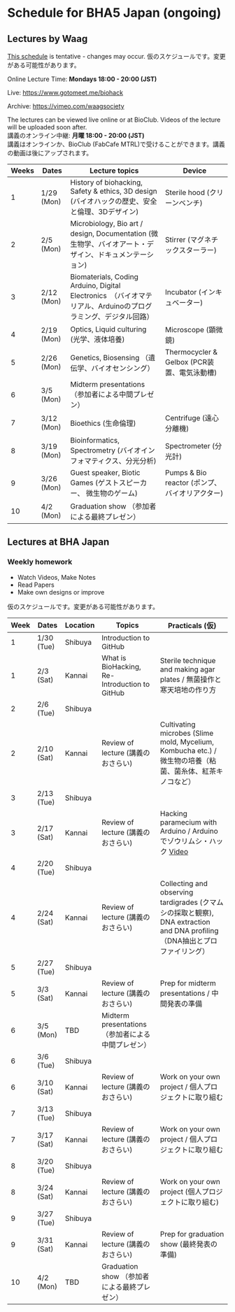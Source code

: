 # Schedule for BHA5 Japan (ongoing)
## Lectures by Waag
[This schedule](https://waag.org/sites/waag/files/public/biohack-academy-5.pdf) is tentative - changes may occur.
仮のスケジュールです。変更がある可能性があります。

Online Lecture Time: **Mondays 18:00 - 20:00 (JST)**

Live: https://www.gotomeet.me/biohack

Archive: https://vimeo.com/waagsociety

The lectures can be viewed live online or at BioClub.  Videos of the lecture will be uploaded soon after.  
講義のオンライン中継: **月曜 18:00 - 20:00 (JST)**  
講義はオンラインか、BioClub (FabCafe MTRL)で受けることができます。講義の動画は後にアップされます。

Weeks | Dates | Lecture topics | Device
--- | --- | --- | ---
1 | 1/29 (Mon) | History of biohacking, Safety & ethics, 3D design (バイオハックの歴史、安全と倫理、3Dデザイン)| Sterile hood (クリーンベンチ)
2 | 2/5 (Mon) |  Microbiology, Bio art / design, Documentation (微生物学、バイオアート・デザイン、ドキュメンテーション)　| Stirrer (マグネチックスターラー)
3 | 2/12 (Mon) |  Biomaterials, Coding Arduino, Digital Electronics　（バイオマテリアル、Arduinoのプログラミング、デジタル回路） | Incubator (インキュベーター)
4 | 2/19 (Mon) |  Optics, Liquid culturing　(光学、液体培養) | Microscope (顕微鏡)
5 | 2/26 (Mon) | Genetics, Biosensing （遺伝学、バイオセンシング） | Thermocycler & Gelbox (PCR装置、電気泳動槽)
6 | 3/5 (Mon) | Midterm presentations （参加者による中間プレゼン）|   
7 | 3/12 (Mon) | Bioethics (生命倫理) | Centrifuge (遠心分離機)
8 | 3/19 (Mon) | Bioinformatics, Spectrometry (バイオインフォマティクス、分光分析) | Spectrometer (分光計)
9 | 3/26 (Mon) | Guest speaker, Biotic Games (ゲストスピーカー、 微生物のゲーム) | Pumps & Bio reactor (ポンプ、バイオリアクター)
10 | 4/2 (Mon) |  Graduation show （参加者による最終プレゼン） |


## Lectures at BHA Japan

### Weekly homework
- Watch Videos, Make Notes
- Read Papers
- Make own designs or improve

仮のスケジュールです。変更がある可能性があります。

Week | Dates | Location | Topics | Practicals (仮)
--- | --- | --- | --- | ---
1 | 1/30 (Tue) | Shibuya | Introduction to GitHub |
1 | 2/3 (Sat) | Kannai | What is BioHacking, Re-Introduction to GitHub | Sterile technique and making agar plates / 無菌操作と寒天培地の作り方
2 | 2/6 (Tue) | Shibuya |
2  | 2/10 (Sat) | Kannai | Review of lecture (講義のおさらい) | Cultivating microbes (Slime mold, Mycelium, Kombucha etc.) / 微生物の培養（粘菌、菌糸体、紅茶キノコなど）
3 | 2/13 (Tue) | Shibuya |　
3 | 2/17 (Sat) | Kannai | Review of lecture (講義のおさらい) |Hacking paramecium with Arduino / Arduinoでゾウリムシ・ハック [Video](https://www.youtube.com/watch?v=m-Xnrb7z0NQ)
4 | 2/20 (Tue) | Shibuya |
4 | 2/24 (Sat) | Kannai | Review of lecture (講義のおさらい) | Collecting and observing tardigrades (クマムシの採取と観察), DNA extraction and DNA profiling （DNA抽出とプロファイリング）
5 | 2/27 (Tue) | Shibuya |
5 | 3/3 (Sat) | Kannai | Review of lecture (講義のおさらい) |Prep for midterm presentations / 中間発表の準備
6 | 3/5 (Mon) | TBD | Midterm presentations （参加者による中間プレゼン）|   
6 | 3/6 (Tue) | Shibuya |
6 | 3/10 (Sat) | Kannai | Review of lecture (講義のおさらい) | Work on your own project / 個人プロジェクトに取り組む
7 | 3/13 (Tue) | Shibuya |
7 | 3/17 (Sat) | Kannai | Review of lecture (講義のおさらい) | Work on your own project / 個人プロジェクトに取り組む
8 | 3/20 (Tue) | Shibuya |
8 | 3/24 (Sat) | Kannai | Review of lecture (講義のおさらい) | Work on your own project (個人プロジェクトに取り組む)
9 | 3/27 (Tue) | Shibuya |
9 | 3/31 (Sat) | Kannai | Review of lecture (講義のおさらい) | Prep for graduation show (最終発表の準備)
10 | 4/2 (Mon) | TBD | Graduation show （参加者による最終プレゼン）

